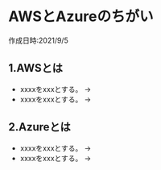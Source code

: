 # AWSとAzureのちがい
作成日時:2021/9/5

## 1.AWSとは
* xxxxをxxxとする。
→
* xxxxをxxxとする。
→

## 2.Azureとは
* xxxxをxxxとする。
→
* xxxxをxxxとする。
→
